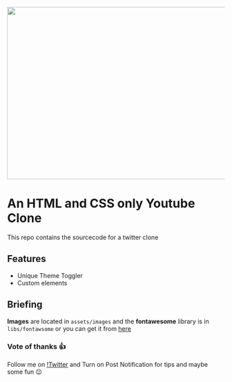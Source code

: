 [<img src="https://github.com/tech-tinoe/tech-tinoe/blob/main/images/twitter-clone-screenshot-by-tech-tinoe.png" height="400px" width="694px" style="margin: 0 auto"/>][banner]

# An HTML and CSS only Youtube Clone

This repo contains the sourcecode for a twitter clone

## Features

- Unique Theme Toggler
- Custom elements
  
## Briefing

**Images** are located in `assets/images` and the **fontawesome** library is in `libs/fontawsome` or you can get it from [here](https://freewp.io/full-set-font-awesome-pro-free/)

### Vote of thanks 👍

Follow me on [!Twitter](https://twitter.com/tech_tinoe) and Turn on Post Notification for tips and maybe some fun 😉

[banner]: https://github.com/tech-tinoe/tech-tinoe/raw/main/images/twitter-clone-screenshot-by-tech-tinoe.png
